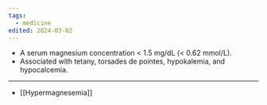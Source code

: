 ```yaml
---
tags:
  - medicine
edited: 2024-03-02
---
```

- A serum magnesium concentration < 1.5 mg/dL (< 0.62 mmol/L). 
- Associated with tetany, torsades de pointes, hypokalemia, and hypocalcemia.

---
- [[Hypermagnesemia]] 